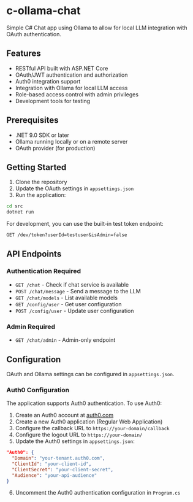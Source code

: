 # c-ollama-chat
Simple C# Chat app using Ollama to allow for local LLM integration with OAuth authentication.

## Features

- RESTful API built with ASP.NET Core
- OAuth/JWT authentication and authorization
- Auth0 integration support
- Integration with Ollama for local LLM access
- Role-based access control with admin privileges
- Development tools for testing

## Prerequisites

- .NET 9.0 SDK or later
- Ollama running locally or on a remote server
- OAuth provider (for production)

## Getting Started

1. Clone the repository
2. Update the OAuth settings in `appsettings.json`
3. Run the application:

```bash
cd src
dotnet run
```

For development, you can use the built-in test token endpoint:

```
GET /dev/token?userId=testuser&isAdmin=false
```

## API Endpoints

### Authentication Required
- `GET /chat` - Check if chat service is available
- `POST /chat/message` - Send a message to the LLM
- `GET /chat/models` - List available models
- `GET /config/user` - Get user configuration
- `POST /config/user` - Update user configuration

### Admin Required
- `GET /chat/admin` - Admin-only endpoint

## Configuration

OAuth and Ollama settings can be configured in `appsettings.json`.

### Auth0 Configuration

The application supports Auth0 authentication. To use Auth0:

1. Create an Auth0 account at [auth0.com](https://auth0.com)
2. Create a new Auth0 application (Regular Web Application)
3. Configure the callback URL to `https://your-domain/callback`
4. Configure the logout URL to `https://your-domain/`
5. Update the Auth0 settings in `appsettings.json`:
```json
"Auth0": {
  "Domain": "your-tenant.auth0.com",
  "ClientId": "your-client-id",
  "ClientSecret": "your-client-secret",
  "Audience": "your-api-audience"
}
```
6. Uncomment the Auth0 authentication configuration in `Program.cs`
